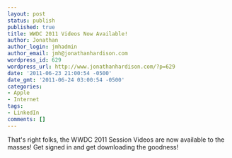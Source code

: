 ```yaml
---
layout: post
status: publish
published: true
title: WWDC 2011 Videos Now Available!
author: Jonathan
author_login: jmhadmin
author_email: jmh@jonathanhardison.com
wordpress_id: 629
wordpress_url: http://www.jonathanhardison.com/?p=629
date: '2011-06-23 21:00:54 -0500'
date_gmt: '2011-06-24 03:00:54 -0500'
categories:
- Apple
- Internet
tags:
- LinkedIn
comments: []
---
```

That's right folks, the WWDC 2011 Session Videos are now available to the masses! Get signed in and get downloading the goodness!
